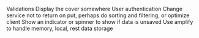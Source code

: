 Validations
Display the cover somewhere
User authentication
Change service not to return on put, perhaps do sorting and filtering, or optimize client
Show an indicator or spinner to show if data is unsaved
Use amplify to handle memory, local, rest data storage